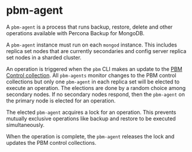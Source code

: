 # pbm-agent

A `pbm-agent` is a process that runs backup, restore, delete and other operations available with Percona Backup for MongoDB.

A `pbm-agent` instance must run on each `mongod` instance. This includes replica set nodes that are currently secondaries and config server replica set nodes in a sharded cluster.

An operation is triggered when the `pbm` CLI makes an update to the [PBM Control collection](#pbm-control-collections). All `pbm-agents` monitor changes to the PBM control collections but only one `pbm-agent` in each replica set will be elected to execute an operation. The elections are done by a random choice among secondary nodes. If no secondary nodes respond, then the `pbm-agent` on the primary node is elected for an operation.

The elected `pbm-agent` acquires a lock for an operation. This prevents mutually exclusive operations like backup and restore to be executed simultaneously.

When the operation is complete, the `pbm-agent` releases the lock and updates the PBM control collections.